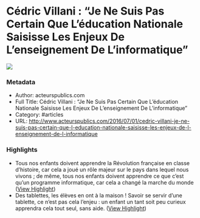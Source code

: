 # Cédric Villani : “Je Ne Suis Pas Certain Que L’éducation Nationale Saisisse Les Enjeux De L’enseignement De L’informatique”

![](https://readwise-assets.s3.amazonaws.com/static/images/article1.be68295a7e40.png)

### Metadata

- Author: acteurspublics.com
- Full Title: Cédric Villani : “Je Ne Suis Pas Certain Que L’éducation Nationale Saisisse Les Enjeux De L’enseignement De L’informatique”
- Category: #articles
- URL: http://www.acteurspublics.com/2016/07/01/cedric-villani-je-ne-suis-pas-certain-que-l-education-nationale-saisisse-les-enjeux-de-l-enseignement-de-l-informatique

### Highlights

- Tous nos enfants doivent apprendre la Révolution française en classe d’histoire, car cela a joué un rôle majeur sur le pays dans lequel nous vivons ; de même, tous nos enfants doivent apprendre ce que c’est qu’un programme informatique, car cela a changé la marche du monde ([View Highlight](https://instapaper.com/read/743031804/2895672))
- Des tablettes, les élèves en ont à la maison ! Savoir se servir d’une tablette, ce n’est pas cela l’enjeu : un enfant un tant soit peu curieux apprendra cela tout seul, sans aide. ([View Highlight](https://instapaper.com/read/743031804/2895679))
